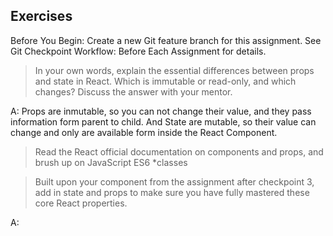 ## Exercises

Before You Begin: Create a new Git feature branch for this assignment. See Git Checkpoint Workflow: Before Each Assignment for details.

> In your own words, explain the essential differences between props and state in React. Which is immutable or read-only, and which changes? Discuss the answer with your mentor.

A: Props are inmutable, so you can not change their value, and they pass information form parent to child. And State are mutable, so their value can change and only are available form inside the React Component.

> Read the React official documentation on components and props, and brush up on JavaScript ES6 *classes



> Built upon your component from the assignment after checkpoint 3, add in state and props to make sure you have fully mastered these core React properties.

A: 